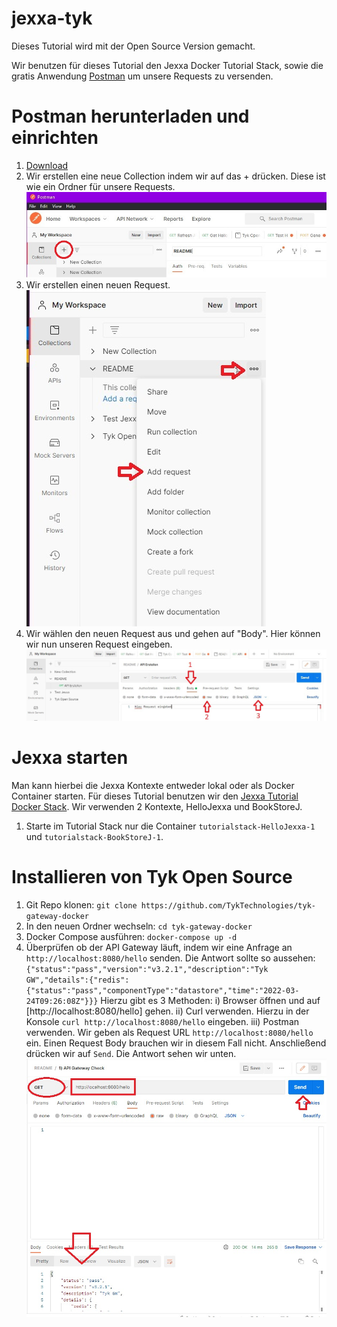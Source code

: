 # jexxa-tyk

Dieses Tutorial wird mit der Open Source Version gemacht.

Wir benutzen für dieses Tutorial den Jexxa Docker Tutorial Stack, sowie die gratis Anwendung [Postman](http://www.postman.com) um unsere Requests zu versenden. 

# Postman herunterladen und einrichten
 1) [Download](https://www.postman.com/downloads/)
 2) Wir erstellen eine neue Collection indem wir auf das + drücken. Diese ist wie ein Ordner für unsere Requests.
 ![Bild](https://github.com/paul-priv/jexxa-tyk/blob/main/Screenshots/Postman_New_Collection.jpg?raw=true)
 3) Wir erstellen einen neuen Request.
 ![Bild](https://github.com/paul-priv/jexxa-tyk/blob/main/Screenshots/Postman_New_Request.jpg?raw=true)
 4) Wir wählen den neuen Request aus und gehen auf "Body". Hier können wir nun unseren Request eingeben.
 ![Bild](https://github.com/paul-priv/jexxa-tyk/blob/main/Screenshots/Postman_Request_Body.jpg?raw=true)
 
# Jexxa starten

Man kann hierbei die Jexxa Kontexte entweder lokal oder als Docker Container starten. Für dieses Tutorial benutzen wir den [Jexxa Tutorial Docker Stack](https://github.com/repplix/JexxaTutorials/blob/main/deploy/docker-compose.yml). Wir verwenden 2 Kontexte, HelloJexxa und BookStoreJ.

1) Starte im Tutorial Stack nur die Container `tutorialstack-HelloJexxa-1` und `tutorialstack-BookStoreJ-1`.

# Installieren von Tyk Open Source

1) Git Repo klonen: `git clone https://github.com/TykTechnologies/tyk-gateway-docker`
2) In den neuen Ordner wechseln: `cd tyk-gateway-docker`
3) Docker Compose ausführen: `docker-compose up -d`
4) Überprüfen ob der API Gateway läuft, indem wir eine Anfrage an `http://localhost:8080/hello` senden. Die Antwort sollte so aussehen: 
`{"status":"pass","version":"v3.2.1","description":"Tyk GW","details":{"redis":{"status":"pass","componentType":"datastore","time":"2022-03-24T09:26:08Z"}}}`
Hierzu gibt es 3 Methoden:
i) Browser öffnen und auf [http://localhost:8080/hello] gehen.
ii) Curl verwenden. Hierzu in der Konsole `curl http://localhost:8080/hello` eingeben.
iii) Postman verwenden. Wir geben als Request URL `http://localhost:8080/hello` ein. Einen Request Body brauchen wir in diesem Fall nicht. Anschließend drücken wir auf `Send`. Die Antwort sehen wir unten.
![Bild](https://github.com/paul-priv/jexxa-tyk/blob/main/Screenshots/Postman_Gateway_Check.jpg?raw=true)



